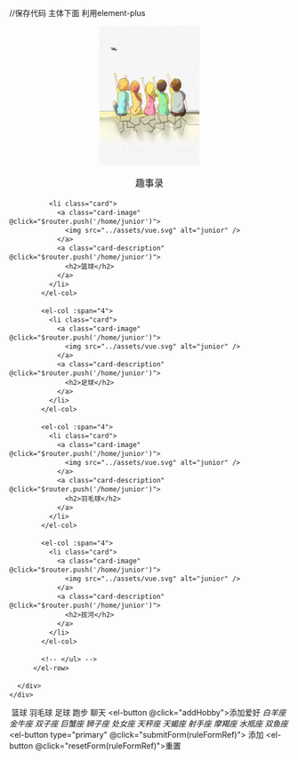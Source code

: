 //保存代码 主体下面 利用element-plus
<div class="main-off">
      <div class="on-space">
        <el-row :gutter="40">
          <el-col :span="4">
            <div class="grid-content ep-bg-purple" style="text-align: center;">
              <img src="../assets/1.png" style="width: 180px;height: 250px;" alt="趣事录">
              <p style="font-size: larger; align-items: center;">趣事录</p>
            </div>
          </el-col>
           <!--  <ul class="card-list"> -->
              <el-col :span="4">

              <li class="card">
                <a class="card-image" @click="$router.push('/home/junior')">
                  <img src="../assets/vue.svg" alt="junior" />
                </a>
                <a class="card-description" @click="$router.push('/home/junior')">
                  <h2>篮球</h2>
                </a>
              </li>
            </el-col>

            <el-col :span="4">
              <li class="card">
                <a class="card-image" @click="$router.push('/home/junior')">
                  <img src="../assets/vue.svg" alt="junior" />
                </a>
                <a class="card-description" @click="$router.push('/home/junior')">
                  <h2>足球</h2>
                </a>
              </li>
            </el-col>

            <el-col :span="4">
              <li class="card">
                <a class="card-image" @click="$router.push('/home/junior')">
                  <img src="../assets/vue.svg" alt="junior" />
                </a>
                <a class="card-description" @click="$router.push('/home/junior')">
                  <h2>羽毛球</h2>
                </a>
              </li>
            </el-col>

            <el-col :span="4">
              <li class="card">
                <a class="card-image" @click="$router.push('/home/junior')">
                  <img src="../assets/vue.svg" alt="junior" />
                </a>
                <a class="card-description" @click="$router.push('/home/junior')">
                  <h2>拔河</h2>
                </a>
              </li>
            </el-col>

            <!-- </ul> -->
          </el-row>

      </div>
    </div>


<!-- addinformation -->
<el-form ref="ruleFormRef" :model="ruleForm" :rules="rules" label-width="150px" class="demo-ruleForm"
        :size="formSize" status-icon>
        <el-form-item label="同学录相册名称" prop="classmates_album_name">
          <el-radio-group v-model="ruleForm.classmates_album_name">
            <el-radio label="小学" />
            <el-radio label="初中" />
            <el-radio label="高中" />
            <el-radio label="大学" />
          </el-radio-group>
        </el-form-item>
        <el-form-item label="同学头像" prop="">
          <el-upload class="avatar-uploader" action="https://run.mocky.io/v3/9d059bf9-4660-45f2-925d-ce80ad6c4d15"
            :show-file-list="false" :on-success="handleAvatarSuccess" :before-upload="beforeAvatarUpload">
            <img v-if="imageUrl" :src="imageUrl" class="avatar" />
            <el-icon v-else class="avatar-uploader-icon">
              <Plus />
            </el-icon>
          </el-upload>
        </el-form-item>
        <el-col :span="12">
          <el-form-item label="姓名" prop="name">
            <el-input v-model="ruleForm.name" />
          </el-form-item>
        </el-col>
        <el-form-item label="昵称" prop="nickname">
          <el-input v-model="ruleForm.nickname" />
        </el-form-item>
        <el-form-item label="生日" required>
          <el-col :span="24">
            <el-form-item prop="birthday">
              <el-date-picker v-model="ruleForm.birthday" type="date" label="Pick a date" style="width: 100%" />
            </el-form-item>
          </el-col>
        </el-form-item>
        <el-form-item label="家乡" prop="hometown">
          <el-input v-model="ruleForm.hometown" />
        </el-form-item>
        <el-form-item label="爱好" prop="hobby">
          <el-checkbox-group v-model="ruleForm.hobby">
            <el-checkbox label="hobby.basketball" name="type">篮球</el-checkbox>
            <el-checkbox label="hobby.badminton" name="type">羽毛球</el-checkbox>
            <el-checkbox label="hobby.football" name="type">足球</el-checkbox>
            <el-checkbox label="hobby.jogging" name="type">跑步</el-checkbox>
            <el-checkbox label="hobby.chat" name="type">聊天</el-checkbox>
          </el-checkbox-group>
          <el-input v-model="additionalHobby" placeholder="请输入其他爱好"></el-input>
          <el-button @click="addHobby">添加爱好</el-button>
        </el-form-item>
        <el-form-item label="QQ" prop="qq_number">
          <el-input v-model="ruleForm.qq_number" />
        </el-form-item>
        <el-form-item label="微信" prop="wx_number">
          <el-input v-model="ruleForm.wx_number" />
        </el-form-item>
        <el-form-item label="手机号" prop="phone_number">
          <el-input v-model="ruleForm.phone_number" />
        </el-form-item>
        <el-form-item label="邮箱" prop="email">
          <el-input v-model="ruleForm.email" />
        </el-form-item>
        <el-form-item label="星座" prop="constellation">
          <el-select v-model="ruleForm.constellation" placeholder="Activity zone">
            <el-option label="白羊座" value="白羊座">
              <i class="iconfont icon-muyangzuo">白羊座</i>
            </el-option>
            <el-option label="金牛座" value="金牛座">
              <i class="iconfont icon-jinniuzuo">金牛座</i>
            </el-option>
            <el-option label="双子座" value="双子座">
              <i class="iconfont icon-shuangyuzuo">双子座</i>
            </el-option>
            <el-option label="巨蟹座" value="巨蟹座">
              <i class="iconfont icon-juxiezuo">巨蟹座</i>
            </el-option>
            <el-option label="狮子座" value="狮子座">
              <i class="iconfont icon-shizizuo">狮子座</i>
            </el-option>
            <el-option label="处女座" value="处女座">
              <i class="iconfont icon-chunvzuo">处女座</i>
            </el-option>
            <el-option label="天秤座" value="天秤座">
              <i class="iconfont icon-tianchengzuo">天秤座</i>
            </el-option>
            <el-option label="天蝎座" value="天蝎座">
              <i class="iconfont icon-tianhezuo">天蝎座</i>
            </el-option>
            <el-option label="射手座" value="射手座">
              <i class="iconfont icon-sheshouzuo">射手座</i>
            </el-option>
            <el-option label="摩羯座" value="摩羯座">
              <i class="iconfont icon-mojiezuo">摩羯座</i>
            </el-option>
            <el-option label="水瓶座" value="水瓶座">
              <i class="iconfont icon-shuipingzuo">水瓶座</i>
            </el-option>
            <el-option label="双鱼座" value="双鱼座">
              <i class="iconfont icon-muyangzuo">双鱼座</i>
            </el-option>
          </el-select>
        </el-form-item>
        <el-form-item label="梦想" prop="dream">
          <el-input v-model="ruleForm.dream" />
        </el-form-item>
        <el-form-item label="毕业寄语" prop="gradutaion_message">
          <el-input v-model="ruleForm.gradutaion_message" type="textarea" />
        </el-form-item>
        <el-form-item>
          <el-button type="primary" @click="submitForm(ruleFormRef)">
            添加
          </el-button>
          <el-button @click="resetForm(ruleFormRef)">重置</el-button>
        </el-form-item>
      </el-form>